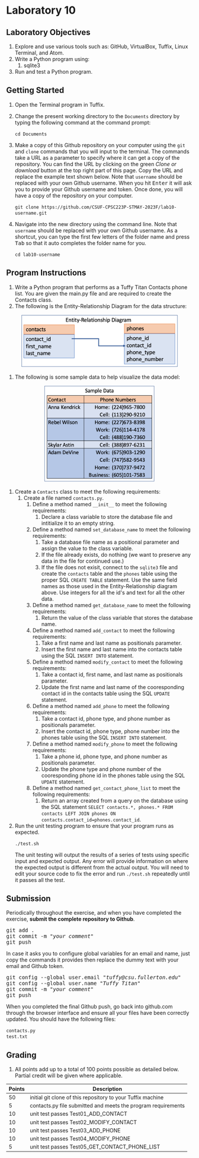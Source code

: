 # Laboratory 10

## Laboratory Objectives
1. Explore and use various tools such as: GitHub, VirtualBox, Tuffix, Linux Terminal, and Atom.
1. Write a Python program using:
     1. sqlite3
1. Run and test a Python program.

## Getting Started
1. Open the Terminal program in Tuffix.
1. Change the present working directory to the `Documents` directory by typing the following command at the command prompt:

    ```
    cd Documents
    ```

1. Make a copy of this Github repository on your computer using the `git` and `clone` commands that you will input to the terminal. The commands take a URL as a parameter to specify where it can get a copy of the repository. You can find the URL by clicking on the green *Clone or download* button at the top right part of this page. Copy the URL and replace the example text shown below. Note that `username` should be replaced with your own Github username. When you hit <kbd>Enter</kbd> it will ask you to provide your Github username and token. Once done, you will have a copy of the repository on your computer.
    ```
    git clone https://github.com/CSUF-CPSC223P-STMAY-2023F/lab10-username.git
    ```
1. Navigate into the new directory using the command line. Note that `username` should be replaced with your own Github username.  As a shortcut, you can type the first few letters of the folder name and press <kbd>Tab</kbd> so that it auto completes the folder name for you.

     ```
     cd lab10-username
     ```
     
## Program Instructions
1. Write a Python program that performs as a Tuffy Titan Contacts phone list.  You are given the main.py file and are required to create the Contacts class.
1. The following is the Entity-Relationship Diagram for the data structure:

<p align="center">
  <img src="./lab11_er_diagram.png" width="425" title="Entity-Relationship Diagram">
</p>

1. The following is some sample data to help visualize the data model:

<p align="center">
  <img src="./lab11_sample_data.png" width="300" title="Sample Data">
</p>

1. Create a `Contacts` class to meet the following requirements:
     1. Create a file named `contacts.py`.
          1. Define a method named `__init__` to meet the following requirements:  
               1. Declare a class variable to store the database file and intitialize it to an empty string.
          1. Define a method named `set_database_name` to meet the following requirements:  
               1. Take a database file name as a positional parameter and assign the value to the class variable.
               2. If the file already exists, do nothing (we want to preserve any data in the file for continued use.)
               3. If the file does not exisit, connect to the `sqlite3` file and create the `contacts` table and the `phones` table using the proper SQL `CREATE TABLE` statement.  Use the same field names as those used in the Entity-Relationship diagram above.  Use integers for all the id's and text for all the other data.
          1. Define a method named `get_database_name` to meet the following requirements:
               1. Return the value of the class variable that stores the database name.
          1. Define a method named `add_contact` to meet the following requirements:
               1. Take a first name and last name as positionals parameter.
               2. Insert the first name and last name into the contacts table using the SQL `INSERT INTO` statement.
          1. Define a method named `modify_contact` to meet the following requirements:
               1. Take a contact id, first name, and last name as positionals parameter.
               2. Update the first name and last name of the cooresponding contact id in the contacts table using the SQL `UPDATE` statement.
          1. Define a method named `add_phone` to meet the following requirements:
               1. Take a contact id, phone type, and phone number as positionals parameter.
               2. Insert the contact id, phone type, phone number into the phones table using the SQL `INSERT INTO` statement.
          1. Define a method named `modify_phone` to meet the following requirements:
               1. Take a phone id, phone type, and phone number as positionals parameter.
               1. Update the phone type and phone number of the cooresponding phone id in the phones table using the SQL `UPDATE` statement.
          1. Define a method named `get_contact_phone_list` to meet the following requirements:
               1. Return an array created from a query on the database using the SQL statement `SELECT contacts.*, phones.* FROM contacts LEFT JOIN phones ON contacts.contact_id=phones.contact_id`.
1. Run the unit testing program to ensure that your program runs as expected.
    ```
    ./test.sh
    ```
    The unit testing will output the results of a series of tests using specific input and expected output.  Any error will provide information on where the expected output is different from the actual output.  You will need to edit your source code to fix the error and run `./test.sh` repeatedly until it passes all the test.

## Submission
Periodically throughout the exercise, and when you have completed the exercise, **submit the complete repository to Github**.

   <pre>git add .<br>git commit -m "<i>your comment</i>"<br>git push</pre>

In case it asks you  to configure global variables for an email and name, just copy the commands it provides then replace the dummy text with your email and Github token.

   <pre>git config --global user.email "<i>tuffy@csu.fullerton.edu</i>"<br>git config --global user.name "<i>Tuffy Titan</i>"<br>git commit -m "<i>your comment</i>"<br>git push</pre>

When you completed the final Github push, go back into github.com through the browser interface and ensure all your files have been correctly updated.  You should have the following files:
```
contacts.py
test.txt
```
    
## Grading
1. All points add up to a total of 100 points possible as detailed below.  Partial credit will be given where applicable.

| Points | Description |
| --- | --- |
|50|initial git clone of this repository to your Tuffix machine|
|5|contacts.py file submitted and meets the program requirements |
|10|unit test passes Test01_ADD_CONTACT|
|10|unit test passes Test02_MODIFY_CONTACT|
|10|unit test passes Test03_ADD_PHONE|
|10|unit test passes Test04_MODIFY_PHONE|
|5|unit test passes Test05_GET_CONTACT_PHONE_LIST|
